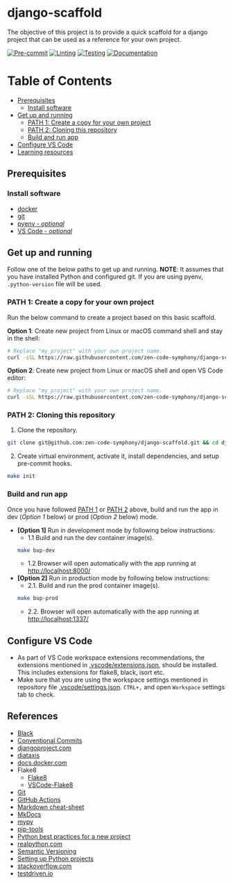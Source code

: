 # django-scaffold

The objective of this project is to provide a quick scaffold for a django project that can be used as a reference for your own project.

[![Pre-commit](https://github.com/zen-code-symphony/django-scaffold/actions/workflows/pre-commit.yml/badge.svg)](https://github.com/zen-code-symphony/django-scaffold/actions/workflows/pre-commit.yml)
[![Linting](https://github.com/zen-code-symphony/django-scaffold/actions/workflows/lint.yml/badge.svg)](https://github.com/zen-code-symphony/django-scaffold/actions/workflows/lint.yml)
[![Testing](https://github.com/zen-code-symphony/django-scaffold/actions/workflows/test.yml/badge.svg)](https://github.com/zen-code-symphony/django-scaffold/actions/workflows/test.yml)
[![Documentation](https://github.com/zen-code-symphony/django-scaffold/actions/workflows/docs-pages.yml/badge.svg)](https://github.com/zen-code-symphony/django-scaffold/actions/workflows/docs-pages.yml)

# Table of Contents
- [Prerequisites](#prerequisites)
  - [Install software](#install-software)
- [Get up and running](#get-up-and-running)
  - [PATH 1: Create a copy for your own project](#path-1-create-a-copy-for-your-own-project)
  - [PATH 2: Cloning this repository](#path-2-cloning-this-repository)
  - [Build and run app](#build-and-run-app)
- [Configure VS Code](#configure-vs-code)
- [Learning resources](#learning-resources)


## Prerequisites

### Install software
- [docker](https://docs.docker.com/get-docker/)
- [git](https://git-scm.com/downloads)
- [pyenv - _optional_](https://github.com/pyenv/pyenv)
- [VS Code - _optional_](https://code.visualstudio.com/download)


## Get up and running

Follow one of the below paths to get up and running. **NOTE**: It assumes that you have installed Python and configured git. If you are using pyenv, `.python-version` file will be used.

### PATH 1: Create a copy for your own project

Run the below command to create a project based on this basic scaffold.

**Option 1**: Create new project from Linux or macOS command shell and stay in the shell:
```sh
# Replace "my_project" with your own project name.
curl -sSL https://raw.githubusercontent.com/zen-code-symphony/django-scaffold/main/create-project.sh | bash -s my_project && cd my_project && source app/venv/bin/activate
```

**Option 2**: Create new project from Linux or macOS shell and open VS Code editor:
```sh
# Replace "my_project" with your own project name.
curl -sSL https://raw.githubusercontent.com/zen-code-symphony/django-scaffold/main/create-project.sh | bash -s my_project && cd my_project && code .
```

### PATH 2: Cloning this repository

1. Clone the repository.
```sh
git clone git@github.com:zen-code-symphony/django-scaffold.git && cd django-scaffold
```
2. Create virtual environment, activate it, install dependencies, and setup pre-commit hooks.
```sh
make init
```

### Build and run app
Once you have followed [PATH 1](#path-1-create-a-copy-for-your-own-project) or [PATH 2](#path-2-cloning-this-repository) above, build and run the app in dev (*Option 1* below) or prod (*Option 2* below) mode.
* **[Option 1]** Run in development mode by following below instructions:
  * 1.1 Build and run the dev container image(s).
  ```sh
  make bup-dev
  ```
  * 1.2 Browser will open automatically with the app running at [http://localhost:8000/](http://localhost:8000/)
* **[Option 2]** Run in production mode by following below instructions:
    * 2.1. Build and run the prod container image(s).
    ```sh
    make bup-prod
    ```
    * 2.2. Browser will open automatically with the app running at [http://localhost:1337/](http://localhost:1337/)


## Configure VS Code
  - As part of VS Code workspace extensions recommendations, the extensions mentioned in [.vscode/extensions.json](./.vscode/extensions.json), should be installed. This includes extensions for flake8, black, isort etc.
  - Make sure that you are using the workspace settings mentioned in repository file [.vscode/settings.json](./.vscode/settings.json). `CTRL+,` and open `Workspace` settings tab to check.

## References
* [Black](https://black.readthedocs.io/en/stable/index.html)
* [Conventional Commits](https://www.conventionalcommits.org/)
* [djangoproject.com](https://www.djangoproject.com/)
* [diataxis](https://diataxis.fr/)
* [docs.docker.com](https://docs.docker.com/)
* Flake8
  - [Flake8](https://flake8.pycqa.org/en/latest/index.html)
  - [VSCode-Flake8](https://github.com/microsoft/vscode-flake8)
* [Git](https://git-scm.com/book/en/v2)
* [GitHub Actions](https://docs.github.com/en/actions)
* [Markdown cheat-sheet](https://www.markdownguide.org/cheat-sheet/)
* [MkDocs](https://www.mkdocs.org/)
* [mypy](https://mypy.readthedocs.io/en/stable/index.html)
* [pip-tools](https://pip-tools.readthedocs.io/en/latest/)
* [Python best practices for a new project ](https://mitelman.engineering/blog/python-best-practice/automating-python-best-practices-for-a-new-project/)
* [realpython.com](https://realpython.com/)
* [Semantic Versioning](https://semver.org/)
* [Setting up Python projects](https://towardsdatascience.com/setting-up-python-projects-part-i-408603868c08)
* [stackoverflow.com](https://stackoverflow.com/)
* [testdriven.io](https://testdriven.io/)
